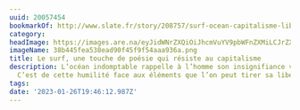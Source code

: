 ```yaml
---
uuid: 20057454
bookmarkOf: http://www.slate.fr/story/208757/surf-ocean-capitalisme-liberte-sport-quete-spirituelle
category:
headImage: https://images.are.na/eyJidWNrZXQiOiJhcmVuYV9pbWFnZXMiLCJrZXkiOiIyMDA1NzQ1NC9vcmlnaW5hbF8zOGI0NDVmZWE1MzhlYWQ5MGY0NWY5ZjU0YWFhOTM2YS5wbmciLCJlZGl0cyI6eyJyZXNpemUiOnsid2lkdGgiOjEyMDAsImhlaWdodCI6MTIwMCwiZml0IjoiaW5zaWRlIiwid2l0aG91dEVubGFyZ2VtZW50Ijp0cnVlfSwid2VicCI6eyJxdWFsaXR5Ijo5MH0sImpwZWciOnsicXVhbGl0eSI6OTB9LCJyb3RhdGUiOm51bGx9fQ==?bc=0
imageName: 38b445fea538ead90f45f9f54aaa936a.png
title: Le surf, une touche de poésie qui résiste au capitalisme
description: L’océan indomptable rappelle à l’homme son insignifiance vertigineuse.
  C’est de cette humilité face aux éléments que l’on peut tirer sa liberté.
tags:
date: '2023-01-26T19:46:12.987Z'
---
```

